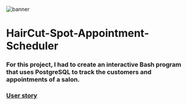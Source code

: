 ![banner](https://github.com/z-bj/Haircut-Spot-Appointment-Scheduler/blob/master/Haircut_Spot_banner.webp)

# HairCut-Spot-Appointment-Scheduler

### For this project, I had to create an interactive Bash program that uses PostgreSQL to track the customers and appointments of a salon.

### [User story]()
